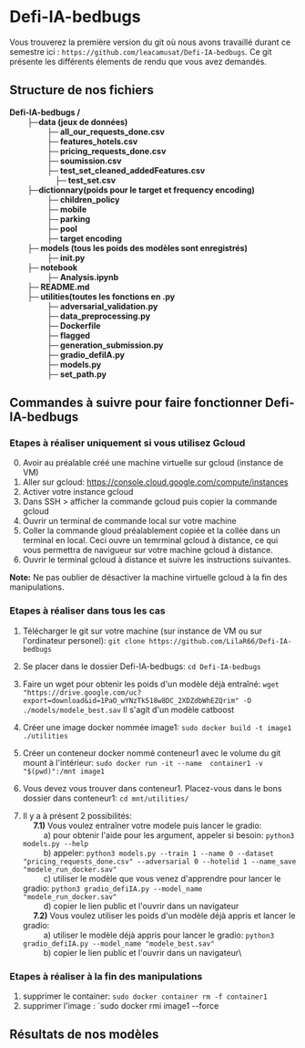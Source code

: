 # Defi-IA-bedbugs

Vous trouverez la première version du git où nous avons travaillé durant ce semestre ici : ``https://github.com/leacamusat/Defi-IA-bedbugs``. Ce git présente les différents élements de rendu que vous avez demandés. 

## Structure de nos fichiers

**Defi-IA-bedbugs /</br>
&emsp; &emsp;├─data (jeux de données)</br>
&emsp; &emsp; &emsp; &emsp;├─ all_our_requests_done.csv</br>
&emsp; &emsp;&emsp; &emsp; ├─ features_hotels.csv</br>
&emsp; &emsp; &emsp; &emsp;├─ pricing_requests_done.csv</br>
&emsp; &emsp;&emsp; &emsp; ├─ soumission.csv</br>
&emsp; &emsp;&emsp; &emsp; ├─ test_set_cleaned_addedFeatures.csv</br>
&emsp;&emsp; &emsp;&emsp; &emsp; ├─ test_set.csv</br>
&emsp; &emsp;├─dictionnary(poids pour le target et frequency encoding)</br>
&emsp; &emsp;&emsp; &emsp; ├─ children_policy</br>
&emsp; &emsp;&emsp; &emsp; ├─ mobile</br>
&emsp; &emsp;&emsp; &emsp; ├─ parking</br>
&emsp; &emsp;&emsp; &emsp; ├─ pool</br>
&emsp; &emsp;&emsp; &emsp; ├─ target encoding</br>
&emsp; &emsp;├─ models (tous les poids des modèles sont enregistrés)</br>
&emsp; &emsp;&emsp; &emsp; ├─ __init__.py</br>
&emsp; &emsp;├─ notebook</br>
&emsp; &emsp;&emsp; &emsp; ├─ Analysis.ipynb</br>
&emsp; &emsp;├─ README.md</br>
&emsp; &emsp;├─ utilities(toutes les fonctions en .py</br>
&emsp; &emsp;&emsp; &emsp; ├─ adversarial_validation.py</br>
&emsp; &emsp;&emsp; &emsp; ├─ data_preprocessing.py</br>
&emsp; &emsp;&emsp; &emsp; ├─ Dockerfile</br>
&emsp; &emsp;&emsp; &emsp; ├─ flagged</br>
&emsp; &emsp;&emsp; &emsp; ├─ generation_submission.py</br>
&emsp; &emsp;&emsp; &emsp; ├─ gradio_defiIA.py</br>
&emsp; &emsp;&emsp; &emsp; ├─ models.py</br>
&emsp; &emsp;&emsp; &emsp; ├─ set_path.py**


## __Commandes à suivre pour faire fonctionner Defi-IA-bedbugs__

### Etapes à réaliser uniquement si vous utilisez Gcloud 
0) Avoir au préalable créé une machine virtuelle sur gcloud (instance de VM)
1) Aller sur gcloud: https://console.cloud.google.com/compute/instances
2) Activer votre instance gcloud
3) Dans SSH > afficher la commande gcloud puis copier la commande gcloud
4) Ouvrir un terminal de commande local sur votre machine
5) Coller la commande gloud préalablement copiée et la collée dans un terminal en local.
   Ceci ouvre un temrminal gcloud à distance, ce qui vous permettra de navigueur sur votre machine gcloud à distance.
6) Ouvrir le terminal gcloud à distance et suivre les instructions suivantes.

**Note:** Ne pas oublier de désactiver la machine virtuelle gcloud à la fin des manipulations.

 ### Etapes à réaliser dans tous les cas
 
1) Télécharger le git sur votre machine (sur instance de VM ou sur l'ordinateur personel): `git clone https://github.com/LilaR66/Defi-IA-bedbugs`
2) Se placer dans le dossier Defi-IA-bedbugs: `cd Defi-IA-bedbugs`
3) Faire un wget pour obtenir les poids d'un modèle déjà entraîné: 
   `wget "https://drive.google.com/uc?export=download&id=1PaO_wYNzTk518w8DC_2XDZdbWhEZQrim" -O ./models/modele_best.sav`  Il s'agit d'un modèle catboost
4) Créer une image docker nommée image1: `sudo docker build -t image1 ./utilities`
5) Créer un conteneur  docker nommé conteneur1 avec le volume du git mount à l'intérieur: `sudo docker run -it --name  container1 -v "$(pwd)":/mnt image1`
6) Vous devez vous trouver dans conteneur1. Placez-vous dans le bons dossier dans conteneur1: `cd mnt/utilities/`

7) Il y a à présent 2 possibilités: \
  &emsp;  **7.1)** Vous voulez entraîner votre modele puis lancer le gradio: \
  &emsp; &emsp;      a) pour obtenir l'aide pour les argument, appeler si besoin: `python3 models.py --help` </br>
  &emsp; &emsp;      b) appeler: `python3 models.py --train 1 --name 0 --dataset "pricing_requests_done.csv" --adversarial 0 --hotelid 1 --name_save "modele_run_docker.sav"` \
  &emsp; &emsp;      c) utiliser le modèle que vous venez d'apprendre pour lancer le gradio: `python3 gradio_defiIA.py --model_name "modele_run_docker.sav"` \
  &emsp; &emsp;      d) copier le lien public et l'ouvrir dans un navigateur \
  &emsp;  **7.2)** Vous voulez utiliser les poids d'un modèle déjà appris et lancer le gradio:\
  &emsp; &emsp;      a) utiliser le modèle déjà appris pour lancer le gradio: `python3 gradio_defiIA.py --model_name "modele_best.sav"`\
  &emsp; &emsp;      b) copier le lien public et l'ouvrir dans un navigateur\


 ### Etapes à réaliser à la fin des manipulations
1) supprimer le container: `sudo docker container rm -f container1` 
2) supprimer l'image : `sudo docker rmi image1 --force

## Résultats de nos modèles 


